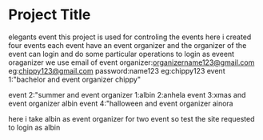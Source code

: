 
# Project Title

elegants event
this project is used for controling the events here i created four events   each event have an event organizer and the organizer of the event can login and  do some particular operations
to login as eveent oraganizer  we use email of event organizer:organizername123@gmail.com
eg:chippy123@gmail.com
password:name123
eg:chippy123
event 1:"bachelor
 and event organizer chippy"
 

event 2:"summer
 and event organizer 
 1:albin 
 2:anhela
 event 3:xmas
 and event organizer albin
 event 4:"halloween
 and event organizer ainora


here i take albin as event organizer for two event so test  the site  requested to login as albin